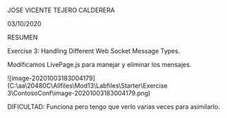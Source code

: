 JOSE VICENTE TEJERO CALDERERA	

03/10/2020

RESUMEN

Exercise 3: Handling Different Web Socket Message Types.

Modificamos LivePage.js para manejar y eliminar los mensajes.

![image-20201003183004179](C:\aa\20480C\Allfiles\Mod13\Labfiles\Starter\Exercise 3\ContosoConf\image-20201003183004179.png)



DIFICULTAD: Funciona pero tengo que verlo varias veces para asimilarlo.



